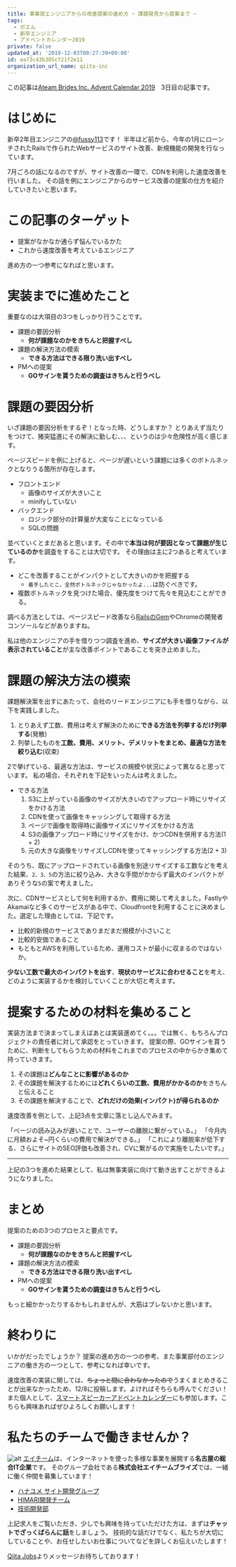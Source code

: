 ```yaml
---
title: 事業部エンジニアからの改善提案の進め方 ~ 課題発見から提案まで ~
tags:
  - ポエム
  - 新卒エンジニア
  - アドベントカレンダー2019
private: false
updated_at: '2019-12-03T00:27:39+09:00'
id: ea73c43b305cf21f2e11
organization_url_name: qiita-inc
---
```

この記事は[Ateam Brides Inc. Advent Calendar 2019](https://qiita.com/advent-calendar/2019/a-t-brides)　3日目の記事です。

# はじめに

新卒2年目エンジニアの[@fussy113](https://qiita.com/fussy113)です！
半年ほど前から、今年の1月にローンチされたRailsで作られたWebサービスのサイト改善、新規機能の開発を行なっています。

7月ごろの話になるのですが、サイト改善の一環で、CDNを利用した速度改善を行いました。
その話を例にエンジニアからのサービス改善の提案の仕方を紹介していきたいと思います。

# この記事のターゲット

- 提案がなかなか通らず悩んでいるかた
- これから速度改善を考えているエンジニア

進め方の一つ参考になればと思います。

# 実装までに進めたこと

重要なのは大項目の3つをしっかり行うことです。

- 課題の要因分析
    - **何が課題なのかをきちんと把握すべし**
- 課題の解決方法の模索
    - **できる方法はできる限り洗い出すべし**
- PMへの提案
    - **GOサインを貰うための調査はきちんと行うべし**

# 課題の要因分析

いざ課題の要因分析をするぞ！となった時、どうしますか？
とりあえず当たりをつけて、猪突猛進にその解決に勤しむ、、、というのは少々危険性が高く感じます。

ページスピードを例に上げると、ページが遅いという課題には多くのボトルネックとなりうる箇所が存在します。

- フロントエンド
    - 画像のサイズが大きいこと
    - minifyしていない
- バックエンド
    - ロジック部分の計算量が大変なことになっている
    - SQLの問題

並べていくとまだあると思います。その中で**本当は何が要因となって課題が生じているのか**を調査をすることは大切です。
その理由は主に2つあると考えています。

- どこを改善することがインパクトとして大きいのかを把握する
    - `着手したとこ、全然ボトルネックじゃなかったよ...`は防ぐべきです。
- 複数ボトルネックを見つけた場合、優先度をつけて先々を見込むことができる。

調べる方法としては、ページスピード改善なら[RailsのGem](https://github.com/MiniProfiler/rack-mini-profiler)やChromeの開発者コンソールなどがありますね。

私は他のエンジニアの手を借りつつ調査を進め、**サイズが大きい画像ファイルが表示されていること**が主な改善ポイントであることを突き止めました。

# 課題の解決方法の模索

課題解決案を出すにあたって、会社のリードエンジニアにも手を借りながら、以下を実践しました。

1. とりあえず工数、費用は考えず解決のために**できる方法を列挙するだけ列挙する**(発散)
2. 列挙したものを**工数、費用、メリット、デメリットをまとめ、最適な方法を絞り込む**(収束)

2で挙げている、最適な方法は、サービスの規模や状況によって異なると思っています。
私の場合、それぞれを下記をいったんは考えました。

- できる方法
    1. S3に上がっている画像のサイズが大きいのでアップロード時にリサイズをかける方法
    2. CDNを使って画像をキャッシングして取得する方法
    3. ページで画像を取得時に画像サイズにリサイズをかける方法
    4. S3の画像アップロード時にリサイズをかけ、かつCDNを併用する方法(1 + 2)
    5. 元の大きな画像をリサイズしCDNを使ってキャッシングする方法(2 + 3)

そのうち、既にアップロードされている画像を別途リサイズする工数などを考えた結果、`2、3、5`の方法に絞り込み、大きな手間がかからず最大のインパクトがありそうな`5`の案で考えました。

次に、CDNサービスとして何を利用するか、費用に関して考えました。FastlyやAkamaiなど多くのサービスがある中で、Cloudfrontを利用することに決めました。選定した理由としては、下記です。

- 比較的新規のサービスでありまだまだ規模が小さいこと
- 比較的安価であること
- もともとAWSを利用しているため、運用コストが最小に収まるのではないか。

**少ない工数で最大のインパクトを出す**、**現状のサービスに合わせること**を考え、どのように実装するかを検討していくことが大切と考えます。

# 提案するための材料を集めること

実装方法まで決まってしまえばあとは実装進めてく。。。では無く、もちろんプロジェクトの責任者に対して承認をとっていきます。
提案の際、GOサインを貰うために、判断をしてもらうための材料をこれまでのプロセスの中からかき集めて持っていきます。

1. その課題は**どんなことに影響があるのか**
2. その課題を解決するためには**どれくらいの工数、費用がかかるのか**をきちんと伝えること
3. その課題を解決することで、**どれだけの効果(インパクト)が得られるのか**

速度改善を例として、上記3点を文章に落とし込んでみます。

「ページの読み込みが遅いことで、ユーザーの離脱に繋がっている。」
「今月内に月額およそ~円くらいの費用で解決ができる。」
「これにより離脱率が低下する、さらにサイトのSEO評価も改善され、CVに繋がるので実施をしたいです。」

---

上記の3つを進めた結果として、私は無事実装に向けて動き出すことができるようになりました。

# まとめ

提案のための3つのプロセスと要点です。

- 課題の要因分析
    - **何が課題なのかをきちんと把握すべし**
- 課題の解決方法の模索
    - **できる方法はできる限り洗い出すべし**
- PMへの提案
    - **GOサインを貰うための調査はきちんと行うべし**

もっと細かかったりするかもしれませんが、大筋はブレないかと思います。

# 終わりに

いかがだったでしょうか？
提案の進め方の一つの参考、また事業部付のエンジニアの働き方の一つとして、参考になれば幸いです。

速度改善の実装に関しては、~~ちょっと間に合わなかったので~~うまくまとめきることが出来なかったため、12/8に投稿します。よければそちらも呼んでください！
また個人として、[スマートスピーカーアドベントカレンダー](https://qiita.com/advent-calendar/2019/smart-speaker)にも参加します。こちらも興味あればぜひよろしくお願いします！

# 私たちのチームで働きませんか？
![alt](https://brides.a-tm.co.jp/wp-content/uploads/2019/11/ATEAM_BRIDES.jpg)
[エイチーム](https://www.a-tm.co.jp/)は、インターネットを使った多様な事業を展開する**名古屋の総合IT企業**です。
そのグループ会社である**株式会社エイチームブライズ**では、一緒に働く仲間を募集しています！

- [ハナユメ サイト開発グループ](https://jobs.qiita.com/employers/brides-a-tm/development_teams/138)
- [HIMARI開発チーム](https://jobs.qiita.com/employers/brides-a-tm/development_teams/147)
- [技術開発部](https://jobs.qiita.com/employers/brides-a-tm/development_teams/148)

上記求人をご覧いただき、少しでも興味を持っていただけた方は、まずは**チャットでざっくばらんに話**をしましょう。
技術的な話だけでなく、私たちが大切にしていることや、お任せしたいお仕事についてなどを詳しくお伝えいたします！

[Qiita Jobs](https://jobs.qiita.com/)よりメッセージお待ちしております！
